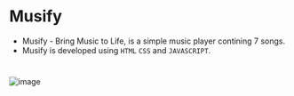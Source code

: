 # Musify
- Musify - Bring Music to Life,  is a simple music player contining 7 songs.
- Musify is developed using ```HTML``` ```CSS``` and ```JAVASCRIPT```.
  
#
![image](https://user-images.githubusercontent.com/90456532/228912684-eaea5a4b-dd11-4a5e-a5be-0aeff9a03091.png)

